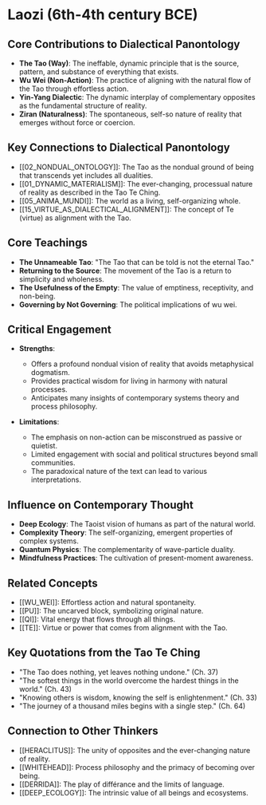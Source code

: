 # Laozi (6th-4th century BCE)

## Core Contributions to Dialectical Panontology
- **The Tao (Way)**: The ineffable, dynamic principle that is the source, pattern, and substance of everything that exists.
- **Wu Wei (Non-Action)**: The practice of aligning with the natural flow of the Tao through effortless action.
- **Yin-Yang Dialectic**: The dynamic interplay of complementary opposites as the fundamental structure of reality.
- **Ziran (Naturalness)**: The spontaneous, self-so nature of reality that emerges without force or coercion.

## Key Connections to Dialectical Panontology
- [[02_NONDUAL_ONTOLOGY]]: The Tao as the nondual ground of being that transcends yet includes all dualities.
- [[01_DYNAMIC_MATERIALISM]]: The ever-changing, processual nature of reality as described in the Tao Te Ching.
- [[05_ANIMA_MUNDI]]: The world as a living, self-organizing whole.
- [[15_VIRTUE_AS_DIALECTICAL_ALIGNMENT]]: The concept of Te (virtue) as alignment with the Tao.

## Core Teachings
- **The Unnameable Tao**: "The Tao that can be told is not the eternal Tao."
- **Returning to the Source**: The movement of the Tao is a return to simplicity and wholeness.
- **The Usefulness of the Empty**: The value of emptiness, receptivity, and non-being.
- **Governing by Not Governing**: The political implications of wu wei.

## Critical Engagement
- **Strengths**:
  - Offers a profound nondual vision of reality that avoids metaphysical dogmatism.
  - Provides practical wisdom for living in harmony with natural processes.
  - Anticipates many insights of contemporary systems theory and process philosophy.

- **Limitations**:
  - The emphasis on non-action can be misconstrued as passive or quietist.
  - Limited engagement with social and political structures beyond small communities.
  - The paradoxical nature of the text can lead to various interpretations.

## Influence on Contemporary Thought
- **Deep Ecology**: The Taoist vision of humans as part of the natural world.
- **Complexity Theory**: The self-organizing, emergent properties of complex systems.
- **Quantum Physics**: The complementarity of wave-particle duality.
- **Mindfulness Practices**: The cultivation of present-moment awareness.

## Related Concepts
- [[WU_WEI]]: Effortless action and natural spontaneity.
- [[PU]]: The uncarved block, symbolizing original nature.
- [[QI]]: Vital energy that flows through all things.
- [[TE]]: Virtue or power that comes from alignment with the Tao.

## Key Quotations from the Tao Te Ching
- "The Tao does nothing, yet leaves nothing undone." (Ch. 37)
- "The softest things in the world overcome the hardest things in the world." (Ch. 43)
- "Knowing others is wisdom, knowing the self is enlightenment." (Ch. 33)
- "The journey of a thousand miles begins with a single step." (Ch. 64)

## Connection to Other Thinkers
- [[HERACLITUS]]: The unity of opposites and the ever-changing nature of reality.
- [[WHITEHEAD]]: Process philosophy and the primacy of becoming over being.
- [[DERRIDA]]: The play of différance and the limits of language.
- [[DEEP_ECOLOGY]]: The intrinsic value of all beings and ecosystems.